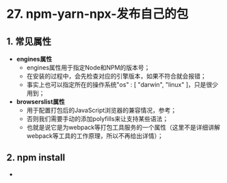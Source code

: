# 27. npm-yarn-npx-发布自己的包

## 1. 常见属性

+ **engines属性**
  + engines属性用于指定Node和NPM的版本号；
  + 在安装的过程中，会先检查对应的引擎版本，如果不符合就会报错；
  + 事实上也可以指定所在的操作系统"os" : [ "darwin", "linux" ]，只是很少用到；
+ **browserslist属性**
  + 用于配置打包后的JavaScript浏览器的兼容情况，参考；
  + 否则我们需要手动的添加polyfills来让支持某些语法；
  + 也就是说它是为webpack等打包工具服务的一个属性（这里不是详细讲解webpack等工具的工作原理，所以不再给出详情）；

## 2. npm install

+ 